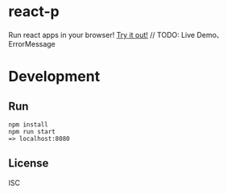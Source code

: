 # react-p
Run react apps in your browser!
[Try it out!](https://cuining.github.io/demo/react/react-p/)
// TODO: Live Demo、ErrorMessage

# Development
## Run
```shell
npm install
npm run start
=> localhost:8080
```

## License

ISC

